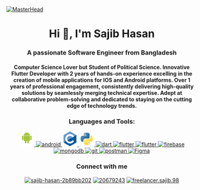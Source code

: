 [![MasterHead](https://media-exp1.licdn.com/dms/image/C4E1BAQGuWR2hKL7iIA/company-background_10000/0/1615201220939?e=2147483647&v=beta&t=NNBDLFaDfYm6sKvyljgPPbl9nJgzm3WbNyfQynDeGBY)](https://rishavchanda.io)
<h1 align="center">Hi 👋, I'm Sajib Hasan</h1>
<h3 align="center">A passionate Software Engineer from Bangladesh</h3>
<h4 align="center">Computer Science Lover but Student of Political Science. Innovative Flutter Developer with 2 years of hands-on experience excelling in the creation of mobile applications for IOS and Android platforms. Over 1 years of professional engagement, consistently delivering high-quality solutions by seamlessly merging technical expertise. Adept at collaborative problem-solving and dedicated to staying on the cutting edge of technology trends.</h4>

<h3 align="center">Languages and Tools:</h3>
<p align="center"> <a href="https://developer.android.com" target="_blank" rel="noreferrer"> <img src="https://raw.githubusercontent.com/devicons/devicon/master/icons/android/android-original-wordmark.svg" alt="android" width="40" height="40"/> </a>
  <a href="https://developer.android.com" target="_blank" rel="noreferrer"> <img src="https://cdn3.iconfinder.com/data/icons/social-media-logos-glyph/2048/5315_-_Apple-512.png" alt="android" width="40" height="40"/> </a> 
  <a href="https://www.cprogramming.com/" target="_blank" rel="noreferrer"> <img src="https://raw.githubusercontent.com/devicons/devicon/master/icons/c/c-original.svg" alt="c" width="40" height="40"/> </a> </a> <a href="https://www.python.org" target="_blank" rel="noreferrer"> <img src="https://raw.githubusercontent.com/devicons/devicon/master/icons/python/python-original.svg" alt="python" width="40" height="40"/> </a> <a href="https://dart.dev" target="_blank" rel="noreferrer"> <img src="https://www.vectorlogo.zone/logos/dartlang/dartlang-icon.svg" alt="dart" width="40" height="40"/> 
  <a href="https://flutter.dev" target="_blank" rel="noreferrer"> <img src="https://www.vectorlogo.zone/logos/flutterio/flutterio-icon.svg" alt="flutter" width="40" height="40"/> </a>  
  <a href="https://nodejs.org/en" target="_blank" rel="noreferrer"> <img src="https://miro.medium.com/v2/resize:fit:640/format:webp/1*tfZa4vsI6UusJYt_fzvGnQ.png" alt="flutter" width="40" height="40"/> </a>
  </a> <a href="https://firebase.google.com/" target="_blank" rel="noreferrer"> <img src="https://www.vectorlogo.zone/logos/firebase/firebase-icon.svg" alt="firebase" width="40" height="40"/> </a>
  <a href="https://www.mongodb.com/atlas/database" target="_blank" rel="noreferrer"> <img src="https://cdn.icon-icons.com/icons2/2415/PNG/512/mongodb_original_logo_icon_146424.png" alt="mongodb" width="40" height="40"/> </a>  
  <a href="https://git-scm.com/" target="_blank" rel="noreferrer"> <img src="https://www.vectorlogo.zone/logos/git-scm/git-scm-icon.svg" alt="git" width="40" height="40"/> </a> <a href="https://www.adobe.com/in/products/illustrator.html" target="_blank" rel="noreferrer">  </a> <a href="https://www.java.com" target="_blank" rel="noreferrer">  <a href="https://postman.com" target="_blank" rel="noreferrer"> <img src="https://www.vectorlogo.zone/logos/getpostman/getpostman-icon.svg" alt="postman" width="40" height="40"/>
  <a href="https://www.adobe.com/products/xd.html" target="_blank" rel="noreferrer"> <img src="https://cdn.sanity.io/images/599r6htc/localized/46a76c802176eb17b04e12108de7e7e0f3736dc6-1024x1024.png?w=670&h=670&q=75&fit=max&auto=format" alt="Figma" width="40" height="40"/> </a>
</p>


<h3 align="center">Connect with me</h3>
<p align="center">
<a href="https://linkedin.com/in/sajib-hasan-2b89bb202" target="blank"><img align="center" src="https://raw.githubusercontent.com/rahuldkjain/github-profile-readme-generator/master/src/images/icons/Social/linked-in-alt.svg" alt="sajib-hasan-2b89bb202" height="30" width="40" /></a>
<a href="https://stackoverflow.com/users/20679243" target="blank"><img align="center" src="https://raw.githubusercontent.com/rahuldkjain/github-profile-readme-generator/master/src/images/icons/Social/stack-overflow.svg" alt="20679243" height="30" width="40" /></a>
<a href="https://fb.com/freelancer.sajib.98" target="blank"><img align="center" src="https://raw.githubusercontent.com/rahuldkjain/github-profile-readme-generator/master/src/images/icons/Social/facebook.svg" alt="freelancer.sajib.98" height="30" width="40" /></a>
</p>
